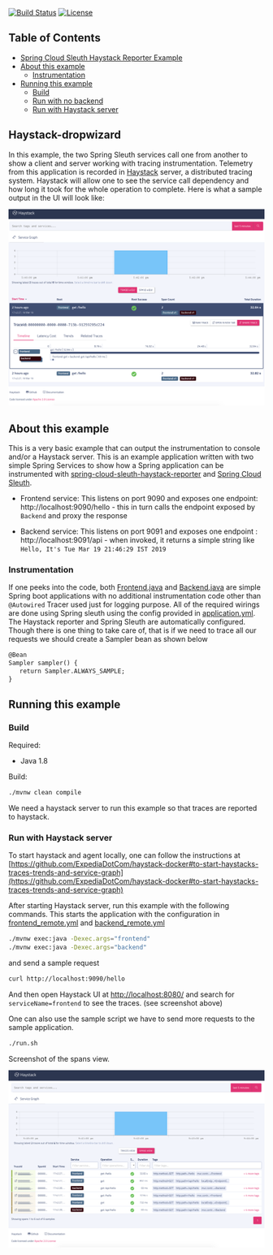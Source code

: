 [![Build Status](https://travis-ci.org/ExpediaDotCom/spring-cloud-sleuth-haystack-reporter-example.svg?branch=master)](https://travis-ci.org/ExpediaDotCom/spring-cloud-sleuth-haystack-reporter-example)
[![License](https://img.shields.io/badge/license-Apache%20License%202.0-blue.svg)](https://github.com/ExpediaDotCom/haystack/blob/master/LICENSE)
## Table of Contents

- [Spring Cloud Sleuth Haystack Reporter Example](#spring-cloud-sleuth-haystack-example)
- [About this example](#about-this-example)
  * [Instrumentation](#instrumentation)
- [Running this example](#running-this-example)
  * [Build](#build)
  * [Run with no backend](#run-with-no-backend)
  * [Run with Haystack server](#run-with-haystack-server)

## Haystack-dropwizard

In this example, the two Spring Sleuth services call one from another to show a client and server working with tracing instrumentation. Telemetry from this application is recorded in [Haystack](http://expediadotcom.github.io/haystack/) server, a distributed tracing system. Haystack will allow one to see the service call dependency and how long it took for the whole operation to complete. Here is what a sample output in the UI will look like: 

![haystack-ui](doc/traces_view.png)

## About this example

This is a very basic example that can output the instrumentation to console and/or a Haystack server. This is an example application written with two simple Spring Services to show how a Spring application can be instrumented with [spring-cloud-sleuth-haystack-reporter](https://github.com/ExpediaDotCom/spring-cloud-sleuth-haystack-reporter) and [Spring Cloud Sleuth](https://github.com/spring-cloud/spring-cloud-sleuth). 

* Frontend service:  This listens on port 9090 and exposes one endpoint: http://localhost:9090/hello  - this in turn calls the endpoint exposed by `Backend` and proxy the response

* Backend service:  This listens on port 9091 and exposes one endpoint : http://localhost:9091/api - when invoked, it returns a simple string like `Hello, It's Tue Mar 19 21:46:29 IST 2019`

### Instrumentation

If one peeks into the code, both [Frontend.java](src/main/java/com/expedia/www/spring/cloud/sleuth/haystack/reporter/example/Frontend.java) and [Backend.java](src/main/java/com/expedia/www/spring/cloud/sleuth/haystack/reporter/example/Backend.java) are simple Spring boot applications with no additional instrumentation code other than `@Autowired` Tracer used just for logging purpose. All of the required wirings are done using Spring sleuth using the config provided in [application.yml](src/main/resources/application.yml).
The Haystack reporter and Spring Sleuth are automatically configured. Though there is one thing to take care of, that is if we need to trace all our requests we should create a Sampler bean as shown below
 
```java_holder_method_tree
@Bean
Sampler sampler() {
   return Sampler.ALWAYS_SAMPLE;
}
```
## Running this example

### Build

Required:

* Java 1.8


Build:

```bash
./mvnw clean compile
```

We need a haystack server to run this example so that traces are reported to haystack.

### Run with Haystack server

To start haystack and agent locally, one can follow the instructions at [https://github.com/ExpediaDotCom/haystack-docker#to-start-haystacks-traces-trends-and-service-graph](https://github.com/ExpediaDotCom/haystack-docker#to-start-haystacks-traces-trends-and-service-graph)
 
After starting Haystack server, run this example with the following commands. This starts the application with the configuration in [frontend_remote.yml](frontend_remote.yml) and [backend_remote.yml](backend_remote.yml)

```bash
./mvnw exec:java -Dexec.args="frontend"
./mvnw exec:java -Dexec.args="backend"
```

and send a sample request

```bash
curl http://localhost:9090/hello
```

And then open Haystack UI at [http://localhost:8080/](http://localhost:8080/) and search for `serviceName=frontend` to see the traces. (see screenshot above)

One can also use the sample script we have to send more requests to the sample application.

```bash
./run.sh
```

Screenshot of the spans view.


![haystack-ui](doc/spans_view.png)

   
